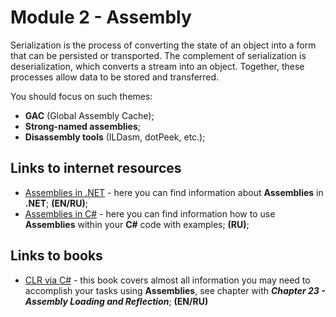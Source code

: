 # Module 2 - Assembly

Serialization is the process of converting the state of an object into a form that can be persisted or transported. The complement of serialization is deserialization, which converts a stream into an object. Together, these processes allow data to be stored and transferred.

You should focus on such themes:
* **GAC** (Global Assembly Cache);
* **Strong-named assemblies**;
* **Disassembly tools** (ILDasm, dotPeek, etc.);

## Links to internet resources
* [Assemblies  in .NET](https://docs.microsoft.com/en-us/dotnet/standard/assembly/) - here you can find information about **Assemblies** in **.NET**; **(EN/RU)**;
* [Assemblies in C#](https://professorweb.ru/my/csharp/assembly/level1/assembly_index.php) -  here you can find information how to use **Assemblies** within your **C#** code with examples; **(RU)**;

## Links to books
* [CLR via C#](https://www.amazon.com/CLR-via-4th-Developer-Reference/dp/0735667454) - this book covers almost all information you may need to accomplish your tasks using **Assemblies**, see chapter with ***Chapter 23 - Assembly Loading and Reflection***; **(EN/RU)**